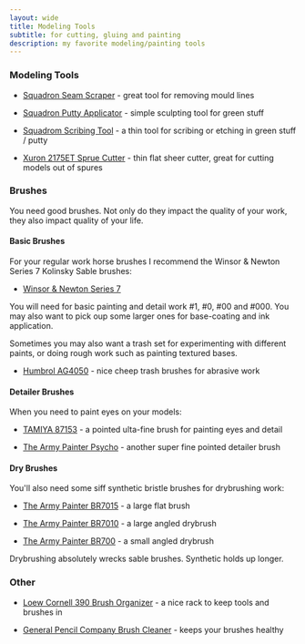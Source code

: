 ```yaml
---
layout: wide
title: Modeling Tools
subtitle: for cutting, gluing and painting
description: my favorite modeling/painting tools
---
```


### Modeling Tools

- [Squadron Seam Scraper](http://amzn.to/1ji0Ne2) - great tool for removing mould lines

- [Squadron Putty Applicator](https://amzn.to/2O8dniz) - simple sculpting tool for green stuff

- [Squadrom Scribing Tool](https://amzn.to/2NZzbws) - a thin tool for scribing or etching in green stuff / putty

- [Xuron 2175ET Sprue Cutter](http://amzn.to/1R4OOe9) - thin flat sheer cutter, great for cutting models out of spures

### Brushes

You need good brushes. Not only do they impact the quality of your work, they also impact quality of your life.

#### Basic Brushes

For your regular work horse brushes I recommend the Winsor & Newton Series 7 Kolinsky Sable brushes:

- [Winsor & Newton Series 7](https://amzn.to/2Foz3BI)

You will need for basic painting and detail work #1, #0, #00 and #000. You may also want to pick oup some larger ones for base-coating and ink application. 

Sometimes you may also want a trash set for experimenting with different paints, or doing rough work such as painting textured bases.

- [Humbrol AG4050](https://amzn.to/2Foz3BI) - nice cheep trash brushes for abrasive work

#### Detailer Brushes

When you need to paint eyes on your models:

- [TAMIYA 87153](https://amzn.to/2Rt2hnA) - a pointed ulta-fine brush for painting eyes and detail

- [The Army Painter Psycho](https://amzn.to/2Rt2hnA) - another super fine pointed detailer brush

#### Dry Brushes

You'll also need some siff synthetic bristle brushes for drybrushing work:

- [The Army Painter BR7015](https://amzn.to/2Rt2hnA) - a large flat brush

- [The Army Painter BR7010](https://amzn.to/2L5bJMY) - a large angled drybrush

-  [The Army Painter BR700](https://amzn.to/2Y58sRi) - a small angled drybrush

Drybrushing absolutely wrecks sable brushes. Synthetic holds up longer.

### Other

- [Loew Cornell 390 Brush Organizer](http://amzn.to/1R4OOe9) - a nice rack to keep tools and brushes in

- [General Pencil Company Brush Cleaner](http://amzn.to/1R4OOe9) - keeps your brushes healthy
